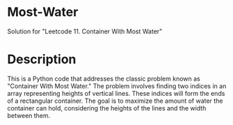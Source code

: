 # Most-Water
Solution for "Leetcode 11. Container With Most Water"

# Description

This is a Python code that addresses the classic problem known as "Container With Most Water." The problem involves finding two indices in an array representing heights of vertical lines. These indices will form the ends of a rectangular container. The goal is to maximize the amount of water the container can hold, considering the heights of the lines and the width between them.

